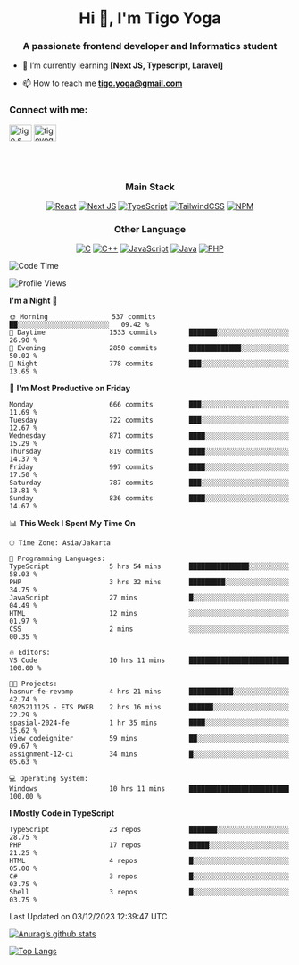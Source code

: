 <h1 align="center">Hi 👋, I'm Tigo Yoga</h1>
<h3 align="center">A passionate frontend developer and Informatics student</h3>

- 🌱 I’m currently learning **[Next JS, Typescript, Laravel]**

- 📫 How to reach me **tigo.yoga@gmail.com**

<h3 align="left">Connect with me:</h3>
<p align="left">
<a href="https://linkedin.com/in/tigo s yoga" target="blank"><img align="center" src="https://raw.githubusercontent.com/rahuldkjain/github-profile-readme-generator/master/src/images/icons/Social/linked-in-alt.svg" alt="tigo s yoga" height="30" width="40" /></a>
<a href="https://instagram.com/tigoyoga" target="blank"><img align="center" src="https://raw.githubusercontent.com/rahuldkjain/github-profile-readme-generator/master/src/images/icons/Social/instagram.svg" alt="tigoyoga" height="30" width="40" /></a>
</p>

<br/>
<br/>

<h3 align="center">Main Stack</h3>
<div align="center">
  
  <a href="">![React](https://img.shields.io/badge/react-%2320232a.svg?style=for-the-badge&logo=react&logoColor=%2361DAFB)</a>
  <a href="">![Next JS](https://img.shields.io/badge/Next-black?style=for-the-badge&logo=next.js&logoColor=white)</a>
   <a href="">![TypeScript](https://img.shields.io/badge/typescript-%23007ACC.svg?style=for-the-badge&logo=typescript&logoColor=white)</a>
  <a href="">![TailwindCSS](https://img.shields.io/badge/tailwindcss-%2338B2AC.svg?style=for-the-badge&logo=tailwind-css&logoColor=white)</a>
  <a href="">![NPM](https://img.shields.io/badge/NPM-%23000000.svg?style=for-the-badge&logo=npm&logoColor=white)</a>
</div>
<h3 align="center">Other Language</h3>
<div align="center">
  
  <a href="">![C](https://img.shields.io/badge/c-%2300599C.svg?style=for-the-badge&logo=c&logoColor=white)</a>
  <a href="">![C++](https://img.shields.io/badge/c++-%2300599C.svg?style=for-the-badge&logo=c%2B%2B&logoColor=white)</a>
  <a href="">![JavaScript](https://img.shields.io/badge/javascript-%23323330.svg?style=for-the-badge&logo=javascript&logoColor=%23F7DF1E)</a>
  <a href="">![Java](https://img.shields.io/badge/java-%23ED8B00.svg?style=for-the-badge&logo=java&logoColor=white)</a>
  <a href="">![PHP](https://img.shields.io/badge/php-%23777BB4.svg?style=for-the-badge&logo=php&logoColor=white)</a>
</div>

<!--START_SECTION:waka-->
![Code Time](http://img.shields.io/badge/Code%20Time-673%20hrs%202%20mins-blue)

![Profile Views](http://img.shields.io/badge/Profile%20Views-4-blue)

**I'm a Night 🦉** 

```text
🌞 Morning                537 commits         ██░░░░░░░░░░░░░░░░░░░░░░░   09.42 % 
🌆 Daytime                1533 commits        ███████░░░░░░░░░░░░░░░░░░   26.90 % 
🌃 Evening                2850 commits        █████████████░░░░░░░░░░░░   50.02 % 
🌙 Night                  778 commits         ███░░░░░░░░░░░░░░░░░░░░░░   13.65 % 
```
📅 **I'm Most Productive on Friday** 

```text
Monday                   666 commits         ███░░░░░░░░░░░░░░░░░░░░░░   11.69 % 
Tuesday                  722 commits         ███░░░░░░░░░░░░░░░░░░░░░░   12.67 % 
Wednesday                871 commits         ████░░░░░░░░░░░░░░░░░░░░░   15.29 % 
Thursday                 819 commits         ████░░░░░░░░░░░░░░░░░░░░░   14.37 % 
Friday                   997 commits         ████░░░░░░░░░░░░░░░░░░░░░   17.50 % 
Saturday                 787 commits         ███░░░░░░░░░░░░░░░░░░░░░░   13.81 % 
Sunday                   836 commits         ████░░░░░░░░░░░░░░░░░░░░░   14.67 % 
```


📊 **This Week I Spent My Time On** 

```text
🕑︎ Time Zone: Asia/Jakarta

💬 Programming Languages: 
TypeScript               5 hrs 54 mins       ███████████████░░░░░░░░░░   58.03 % 
PHP                      3 hrs 32 mins       █████████░░░░░░░░░░░░░░░░   34.75 % 
JavaScript               27 mins             █░░░░░░░░░░░░░░░░░░░░░░░░   04.49 % 
HTML                     12 mins             ░░░░░░░░░░░░░░░░░░░░░░░░░   01.97 % 
CSS                      2 mins              ░░░░░░░░░░░░░░░░░░░░░░░░░   00.35 % 

🔥 Editors: 
VS Code                  10 hrs 11 mins      █████████████████████████   100.00 % 

🐱‍💻 Projects: 
hasnur-fe-revamp         4 hrs 21 mins       ███████████░░░░░░░░░░░░░░   42.74 % 
5025211125 - ETS PWEB    2 hrs 16 mins       ██████░░░░░░░░░░░░░░░░░░░   22.29 % 
spasial-2024-fe          1 hr 35 mins        ████░░░░░░░░░░░░░░░░░░░░░   15.62 % 
view_codeigniter         59 mins             ██░░░░░░░░░░░░░░░░░░░░░░░   09.67 % 
assignment-12-ci         34 mins             █░░░░░░░░░░░░░░░░░░░░░░░░   05.63 % 

💻 Operating System: 
Windows                  10 hrs 11 mins      █████████████████████████   100.00 % 
```

**I Mostly Code in TypeScript** 

```text
TypeScript               23 repos            ███████░░░░░░░░░░░░░░░░░░   28.75 % 
PHP                      17 repos            █████░░░░░░░░░░░░░░░░░░░░   21.25 % 
HTML                     4 repos             █░░░░░░░░░░░░░░░░░░░░░░░░   05.00 % 
C#                       3 repos             █░░░░░░░░░░░░░░░░░░░░░░░░   03.75 % 
Shell                    3 repos             █░░░░░░░░░░░░░░░░░░░░░░░░   03.75 % 
```




 Last Updated on 03/12/2023 12:39:47 UTC
<!--END_SECTION:waka-->

[![Anurag’s github stats](https://github-readme-stats.vercel.app/api?username=tigoyoga)](https://github.com/tigoyoga)

[![Top Langs](https://github-readme-stats.vercel.app/api/top-langs/?username=tigoyoga&layout=compact)](https://github.com/tigoyoga)

